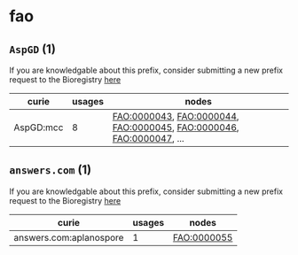# fao

## `AspGD` (1)

If you are knowledgable about this prefix, consider submitting a new prefix
request to the Bioregistry [here](https://github.com/biopragmatics/bioregistry/issues/new?assignees=cthoyt&labels=New%2CPrefix&template=new-prefix.yml&title=%5BResource%5D%3A%20AspGD)

| curie     |   usages | nodes                                                                                                                                                                                                                                                                                                      |
|-----------|----------|------------------------------------------------------------------------------------------------------------------------------------------------------------------------------------------------------------------------------------------------------------------------------------------------------------|
| AspGD:mcc |        8 | [FAO:0000043](http://purl.obolibrary.org/obo/FAO_0000043), [FAO:0000044](http://purl.obolibrary.org/obo/FAO_0000044), [FAO:0000045](http://purl.obolibrary.org/obo/FAO_0000045), [FAO:0000046](http://purl.obolibrary.org/obo/FAO_0000046), [FAO:0000047](http://purl.obolibrary.org/obo/FAO_0000047), ... |

## `answers.com` (1)

If you are knowledgable about this prefix, consider submitting a new prefix
request to the Bioregistry [here](https://github.com/biopragmatics/bioregistry/issues/new?assignees=cthoyt&labels=New%2CPrefix&template=new-prefix.yml&title=%5BResource%5D%3A%20answers.com)

| curie                   |   usages | nodes                                                     |
|-------------------------|----------|-----------------------------------------------------------|
| answers.com:aplanospore |        1 | [FAO:0000055](http://purl.obolibrary.org/obo/FAO_0000055) |

